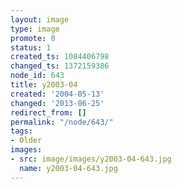 ```yaml
---
layout: image
type: image
promote: 0
status: 1
created_ts: 1084406798
changed_ts: 1372159386
node_id: 643
title: y2003-04
created: '2004-05-13'
changed: '2013-06-25'
redirect_from: []
permalink: "/node/643/"
tags:
- Older
images:
- src: image/images/y2003-04-643.jpg
  name: y2003-04-643.jpg
---
```


